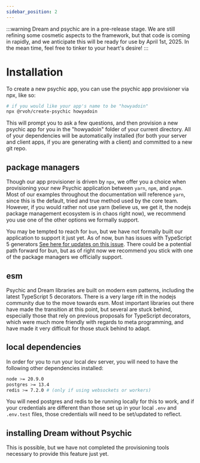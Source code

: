 ```yaml
---
sidebar_position: 2
---
```


:::warning
Dream and psychic are in a pre-release stage. We are still refining some cosmetic aspects to the framework, but that code is coming in rapidly, and we anticipate this will be ready for use by April 1st, 2025. In the mean time, feel free to tinker to your heart's desire!
:::

# Installation

To create a new psychic app, you can use the psychic app provisioner via npx, like so:

```bash
# if you would like your app's name to be "howyadoin"
npx @rvoh/create-psychic howyadoin
```

This will prompt you to ask a few questions, and then provision a new psychic app for you in the "howyadoin" folder of your current directory. All of your dependencies will be automatically installed (for both your server and client apps, if you are generating with a client) and committed to a new git repo.

## package managers

Though our app provisioner is driven by `npx`, we offer you a choice when provisioning your new Psychic application between `yarn`, `npm`, and `pnpm`. Most of our examples throughout the documentation will reference `yarn`, since this is the default, tried and true method used by the core team. However, if you would rather not use yarn (believe us, we get it, the nodejs package management ecosystem is in chaos right now), we recommend you use one of the other options we formally support.

You may be tempted to reach for `bun`, but we have not formally built our application to support it just yet. As of now, bun has issues with TypeScript 5 generators [See here for updates on this issue](https://github.com/oven-sh/bun/issues/4122). There could be a potential path forward for bun, but as of right now we recommend you stick with one of the package managers we officially support.

## esm

Psychic and Dream libraries are built on modern esm patterns, including the latest TypeScript 5 decorators. There is a very large rift in the nodejs community due to the move towards esm. Most important libraries out there have made the transition at this point, but several are stuck behind, especially those that rely on previous proposals for TypeScript decorators, which were much more friendly with regards to meta programming, and have made it very difficult for those stuck behind to adapt.

## local dependencies

In order for you to run your local dev server, you will need to have the following other dependencies installed:

```bash
node >= 20.9.0
postgres >= 13.4
redis >= 7.2.0 # (only if using websockets or workers)
```

You will need postgres and redis to be running locally for this to work, and if your credentials are different than those set up in your local `.env` and `.env.test` files, those credentials will need to be set/updated to reflect.

## installing Dream without Psychic

This is possible, but we have not completed the provisioning tools necessary to provide this feature just yet.
